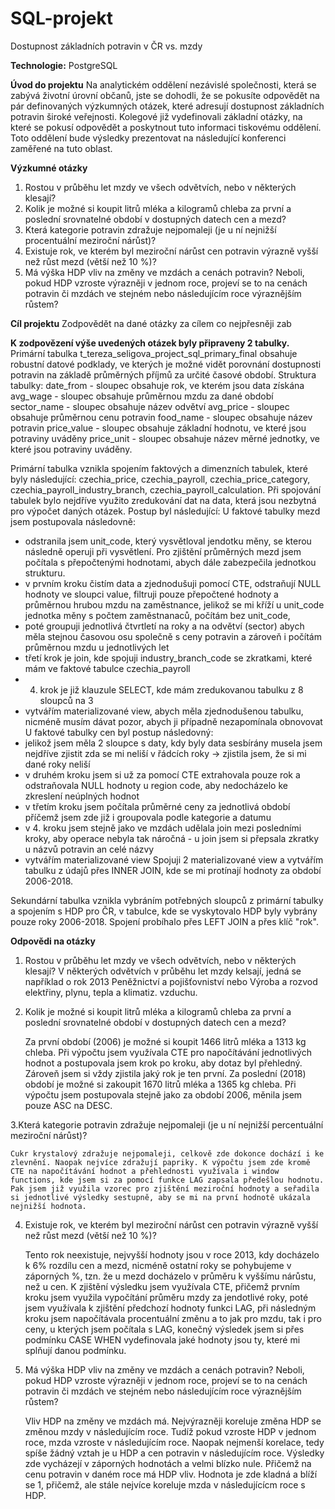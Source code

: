 # SQL-projekt
Dostupnost základních potravin v ČR vs. mzdy

**Technologie:** PostgreSQL

**Úvod do projektu**
Na analytickém oddělení nezávislé společnosti, která se zabývá životní úrovní občanů, jste se dohodli, že se pokusíte odpovědět na pár definovaných výzkumných otázek, které adresují dostupnost základních potravin široké veřejnosti. Kolegové již vydefinovali základní otázky, na které se pokusí odpovědět a poskytnout tuto informaci tiskovému oddělení. Toto oddělení bude výsledky prezentovat na následující konferenci zaměřené na tuto oblast.

**Výzkumné otázky**
1. Rostou v průběhu let mzdy ve všech odvětvích, nebo v některých klesají?
2. Kolik je možné si koupit litrů mléka a kilogramů chleba za první a poslední srovnatelné období v dostupných datech cen a mezd?
3. Která kategorie potravin zdražuje nejpomaleji (je u ní nejnižší procentuální meziroční nárůst)?
4. Existuje rok, ve kterém byl meziroční nárůst cen potravin výrazně vyšší než růst mezd (větší než 10 %)?
5. Má výška HDP vliv na změny ve mzdách a cenách potravin? Neboli, pokud HDP vzroste výrazněji v jednom roce, projeví se to na cenách potravin či mzdách ve stejném nebo následujícím roce výraznějším růstem?

**Cíl projektu**
Zodpovědět na dané otázky za cílem co nejpřesněji zab

**K zodpovězení výše uvedených otázek byly připraveny 2 tabulky.**
Primární tabulka t_tereza_seligova_project_sql_primary_final obsahuje robustní datové podklady, ve kterých je možné vidět porovnání dostupnosti potravin na základě průměrných příjmů za určité časové období. Struktura tabulky:
date_from - sloupec obsahuje rok, ve kterém jsou data získána
avg_wage - sloupec obsahuje průměrnou mzdu za dané období
sector_name - sloupec obsahuje název odvětví
avg_price - sloupec obsahuje průměrnou cenu potravin
food_name - sloupec obsahuje název potravin 
price_value - sloupec obsahuje základní hodnotu, ve které jsou potraviny uváděny
price_unit - sloupec obsahuje název měrné jednotky, ve které jsou potraviny uváděny.

Primární tabulka vznikla spojením faktových a dimenzních tabulek, které byly následující: czechia_price, czechia_payroll, czechia_price_category, czechia_payroll_industry_branch, czechia_payroll_calculation. Při spojování tabulek bylo nejdříve využito zredukování dat na data, která jsou nezbytná pro výpočet daných otázek. Postup byl následující:
U faktové tabulky mezd jsem postupovala následovně:
  - odstranila jsem unit_code, který vysvětloval jendotku měny, se kterou následně operuji při vysvětlení. Pro zjištění průměrných mezd jsem počítala s přepočtenými hodnotami, abych dále zabezpečila jednotkou strukturu.
  - v prvním kroku čistím data a zjednodušuji pomocí CTE, odstraňují NULL hodnoty ve sloupci value, filtruji pouze přepočtené hodnoty a průměrnou hrubou mzdu na zaměstnance, jelikož se mi kříží u unit_code jednotka měny s počtem zaměstnanaců, počítám bez unit_code,
  - poté groupuji jednotlivá čtvrtletí na roky a na odvětví (sector) abych měla stejnou časovou osu společně s ceny potravin a zároveň i počítám průměrnou mzdu u jednotlivých let
  - třetí krok je join, kde spojuji industry_branch_code se zkratkami, které mám ve faktové tabulce czechia_payroll
  - 4. krok je již klauzule SELECT, kde mám zredukovanou tabulku z 8 sloupců na 3
  - vytvářím materializované view, abych měla zjednodušenou tabulku, nicméně musím dávat pozor, abych ji případně nezapomínala obnovovat
U faktové tabulky cen byl postup následovný:
  - jelikož jsem měla 2 sloupce s daty, kdy byly data sesbírány musela jsem nejdříve zjistit zda se mi neliší v řádcích roky -> zjistila jsem, že si mi dané roky neliší
  - v druhém kroku jsem si už za pomocí CTE extrahovala pouze rok a odstraňovala NULL hodnoty u region code, aby nedocházelo ke zkreslení neúplných hodnot
  - v třetím kroku jsem počítala průměrné ceny za jednotlivá období příčemž jsem zde již i groupovala podle kategorie a datumu
  - v 4. kroku jsem stejně jako ve mzdách udělala join mezi posledními kroky, aby operace nebyla tak náročná - u join jsem si přepsala zkratky u názvů potravin an celé názvy
  - vytvářím materializované view
Spojuji 2 materializované view a vytvářím tabulku z údajů přes INNER JOIN, kde se mi protínají hodnoty za období 2006-2018.

Sekundární tabulka vznikla vybráním potřebných sloupců z primární tabulky a spojením s HDP pro ČR, v tabulce, kde se vyskytovalo HDP byly vybrány pouze roky 2006-2018. Spojení probíhalo přes LEFT JOIN a přes klíč "rok".
  

**Odpovědi na otázky**
1. Rostou v průběhu let mzdy ve všech odvětvích, nebo v některých klesají?
     V některých odvětvích v průběhu let mzdy kelsají, jedná se například o rok 2013 Peněžnictví a pojišťovniství nebo Výroba a rozvod elektřiny, plynu, tepla a klimatiz. vzduchu. 
   
3. Kolik je možné si koupit litrů mléka a kilogramů chleba za první a poslední srovnatelné období v dostupných datech cen a mezd?
   
     Za první období (2006) je možné si koupit 1466 litrů mléka a 1313 kg chleba. Při výpočtu jsem využívala CTE pro napočítávání jednotlivých hodnot a postupovala jsem krok po kroku, aby dotaz byl přehledný. Zároveň jsem si vždy zjistila jaký rok je ten první. 
     Za poslední (2018) období je možné si zakoupit 1670 litrů mléka a 1365 kg chleba. Při výpočtu jsem postupovala stejně jako za období 2006, měnila jsem pouze ASC na DESC.
   
3.Která kategorie potravin zdražuje nejpomaleji (je u ní nejnižší percentuální meziroční nárůst)?
    
    Cukr krystalový zdražuje nejpomaleji, celkově zde dokonce dochází i ke zlevnění. Naopak nejvíce zdražují papriky. K výpočtu jsem zde kromě CTE na napočítávání hodnot a přehlednosti využívala i window functions, kde jsem si za pomocí funkce LAG zapsala předešlou hodnotu. Pak jsem již využila vzorec pro zjištění meziroční hodnoty a seřadila si jednotlivé výsledky sestupně, aby se mi na první hodnotě ukázala nejnižší hodnota.
    
4. Existuje rok, ve kterém byl meziroční nárůst cen potravin výrazně vyšší než růst mezd (větší než 10 %)?
   
    Tento rok neexistuje, nejvyšší hodnoty jsou v roce 2013, kdy docházelo k 6% rozdílu cen a mezd, nicméně ostatní roky se pohybujeme v záporných %, tzn. že u mezd docházelo v průměru k vyššímu nárůstu, než u cen. K zjištění výsledku jsem využívala CTE, přičemž prvním kroku jsem využila vypočítání průměru mzdy za jendotlivé roky, poté jsem využívala k zjištění předchozí hodnoty funkci LAG, při následným kroku jsem napočítávala procentuální změnu a to jak pro mzdu, tak i pro ceny, u kterých jsem počítala s LAG, konečný výsledek jsem si přes podmínku CASE WHEN vydefinovala jaké hodnoty jsou ty, které mi splňují danou podmínku.

5. Má výška HDP vliv na změny ve mzdách a cenách potravin? Neboli, pokud HDP vzroste výrazněji v jednom roce, projeví se to na cenách potravin či mzdách ve stejném nebo následujícím roce výraznějším růstem?

   Vliv HDP na změny ve mzdách má. Nejvýrazněji koreluje změna HDP se změnou mzdy v následujícím roce. Tudíž pokud vzroste HDP v jednom roce, mzda vzroste v následujícím roce. Naopak nejmenší korelace, tedy spíše žádný vztah je u HDP a cen potravin v následujícím roce. Výsledky zde vycházejí v záporných hodnotách a velmi blízko nule. Přičemž na cenu potravin v daném roce má HDP vliv. Hodnota je zde kladná a blíží se 1, přičemž, ale stále nejvíce koreluje mzda v následujícícm roce s HDP. 
     


